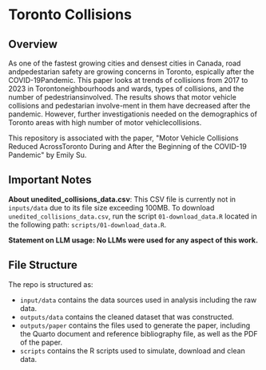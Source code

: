 # Toronto Collisions

## Overview
As one of the fastest growing cities and densest cities in Canada, road andpedestarian safety are growing concerns in Toronto, espically after the COVID-19Pandemic. This paper looks at trends of collisions from 2017 to 2023 in Torontoneighbourhoods and wards, types of collisions, and the number of pedestriansinvolved. The results shows that motor vehicle collisions and pedestarian involve-ment in them have decreased after the pandemic. However, further investigationis needed on the demographics of Toronto areas with high number of motor vehiclecollisions.

This repository is associated with the paper, "Motor Vehicle Collisions Reduced AcrossToronto During and After the Beginning of the COVID-19 Pandemic" by Emily Su. 

## Important Notes
**About unedited_collisions_data.csv**: This CSV file is currently not in `inputs/data`
due to its file size exceeding 100MB. To download `unedited_collisions_data.csv`, 
run the script `01-download_data.R` located in the following path: `scripts/01-download_data.R`. 

**Statement on LLM usage: No LLMs were used for any aspect of this work.**

## File Structure

The repo is structured as:

-   `input/data` contains the data sources used in analysis including the raw data.
-   `outputs/data` contains the cleaned dataset that was constructed.
-   `outputs/paper` contains the files used to generate the paper, including the Quarto document and reference bibliography file, as well as the PDF of the paper. 
-   `scripts` contains the R scripts used to simulate, download and clean data.